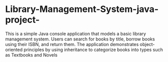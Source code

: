 # Library-Management-System-java-project-
This is a simple Java console application that models a basic library management system. Users can search for books by title, borrow books using their ISBN, and return them. The application demonstrates object-oriented principles by using inheritance to categorize books into types such as Textbooks and Novels
